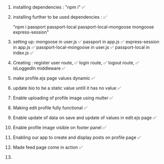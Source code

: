 1. installing dependencies : "npm i" ✅

2. installing further to be used dependencies : ✅

    "npm i passport passport-local passport-local-mongoose mongoose express-session"

3. setting up:
     mongoose in user.js  ✅
     passport in app.js ✅
     express-session in app.js ✅
     passport-local-mongoose in user.js ✅
     passport-local in index.js ✅

4. Creating :
     register user route,  ✅
     login route,   ✅
     logout route,  ✅
     isLoggedIn middleware   ✅

5. make profile.ejs page values dynamic ✅

6. update bio to be a static value untill it has no value ✅

7. Enable uploading of profile image using multer ✅

8. Making edit profile fully functional ✅

9. Enable update of data on save and update of values in edit.ejs page ✅

10. Enable profile image visible on footer panel ✅

11. Enabling our app to create and display posts on profile page ✅

12. Made feed page come in action ✅

13. 